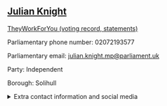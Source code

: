 ## <a href="https://members.parliament.uk/member/4410/contact">Julian Knight</a>

<a href="https://www.theyworkforyou.com/mp/25388/julian_knight/solihull">TheyWorkForYou (voting record, statements)</a> 

Parliamentary phone number: 02072193577 

Parliamentary email: julian.knight.mp@parliament.uk 

Party: Independent 

Borough: Solihull 

<details><summary>Extra contact information and social media</summary> 
<li>Website: http://www.julianknight.org.uk/</li>
<li>Twitter: https://twitter.com/julianknight15</li>
<li>Constituency office phone number: 01217090458</li>
<li>Constituency office email:</li>
<li>Facebook: https://www.facebook.com/JulianKnightforSolihull</li>
<li>Instagram:</li>
<li>Youtube:</li>
<li>Linkedin:</li>
<li>Government department phone number:</li>
<li>Government department email:</li>
<li>Threads:</li>
<li>Party office phone number:</li>
<li>Party office email:</li>
<li>Tiktok:</li>
</details>